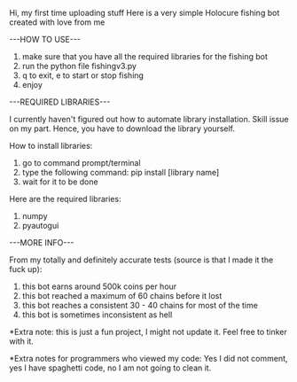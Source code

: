 Hi, my first time uploading stuff
Here is a very simple Holocure fishing bot created with love from me

---HOW TO USE---
1. make sure that you have all the required libraries for the fishing bot
2. run the python file fishingv3.py
3. q to exit, e to start or stop fishing
4. enjoy

---REQUIRED LIBRARIES---

I currently haven't figured out how to automate library installation. Skill issue on my part.
Hence, you have to download the library yourself.

How to install libraries:
1. go to command prompt/terminal
2. type the following command:
    pip install [library name]
3. wait for it to be done

Here are the required libraries:
1. numpy
2. pyautogui

---MORE INFO---

From my totally and definitely accurate tests (source is that I made it the fuck up):
1. this bot earns around 500k coins per hour
2. this bot reached a maximum of 60 chains before it lost
3. this bot reaches a consistent 30 - 40 chains for most of the time
4. this bot is sometimes inconsistent as hell

*Extra note: this is just a fun project, I might not update it. Feel free to tinker with it.

*Extra notes for programmers who viewed my code: Yes I did not comment, yes I have spaghetti code, no I am not going to clean it.